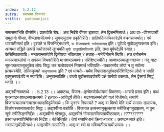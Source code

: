 ```yaml
---
index:  5.2.12
sutra:  समांसमां विजायते
vritti:  padamanjari
---
```


समांसमाभिति वीप्सेति। प्रष्टव्येति शेषः। अत्र निर्देशे वीप्सा द्रष्टव्या, तेन द्विचनमित्यर्थः। अथ वा--वीप्सावाची समुदायो वीप्सा, वीप्प्तावाचीत्यर्थः। सुबन्दमुदायः प्रकृतिरिति। प्रातिपदिकाधिकारेऽपि वचनसामर्थात्। गर्भ धारयतीत्यर्थ इति। दृश्यते च विजनिर्र्भधारणे, `स विजायमानो गर्भणाताम्यत्` इति।
	पूर्वपदे सुपोऽलुग्वक्तव्य इति। अन्यथा तद्धिते उत्पन्ने यथोत्तरपदे लुग्भवति `सुपो दातुप्रातिपदिकयोः` इति, तथा पूर्वपदेऽपि स्यात्।
	केचित्त्विवत्यादि। नन्वत्यन्तसंयोगे द्वितीयया भवितव्यम् ? तत्राह--गर्भविमोचने त्विति। तत्र वमोचनेन यकारमात्रलोपो न सर्वस्या विभक्तेरिति मात्रशब्दस्यार्थः। परिशिष्टस्येति। आम्शब्दस्यालुग्वक्तव्यः। ननु याटः सुब्भक्तत्वात्सुब्लुकैव लोपः सिद्धः तत्र यलोपवचनं नियमार्थं भविष्यति--यकारस्यैव लोपो न तु सर्वस्य प्रत्ययस्येति, तत्किमुच्यते `अलुग्वक्तव्यः` इति ? एवं मन्यते--यथैव निपातनात्पूर्वपदपरिशिष्टिस्य लोपो न भवति एवमुत्तरपदेऽपि न स्यादिति।
	अनुत्पत्ताविति। वाक्ये पूर्वोत्तरपदयोरपि पक्षे यलोपो वक्तव्यः, तेन द्वैरूप्यं सिद्धं भवति ।।

अद्यश्वीनावष्टब्धे ।। 5.2.13 ।। 
अवष्टब्ध, विजन--इत्येतयोर्यथाक्रमं विवरणम्--आसन्ने प्रसव इति। कथं पुनरवष्टब्धशब्दस्यासन्नमर्थः ? इत्याह--आविदूर्ये हीति। यद्यप्यालम्बनेऽपि षत्वं विधीयते; तथापि विजनस्यालम्बनत्वासम्भवादाविदूर्यमेवार्थः। किं पुनरत्र निपात्यते ? अद्य वा विश्वो वेति वार्थे समासः खप्रत्ययः, टिलोपस्त्वव्ययत्वादेव सिद्धः। अद्यश्वीना वडवेति। विजायत इत्यस्यानुकूलतया स्त्रीलिङ्गमुदाहृतम्, न पुनः सूत्रे स्त्रीलिङ्गनिर्द्देशः। अद्यश्वीनो गोसमूहः, अद्यश्वीनं गोमण्डलमित्यत्रापीष्ठत्वात्। ????????? ह्रस्वान्तस्याविभिक्तिको निर्देशः। 
	केचित्त्विति। तेषां यथाभिधानं क्रियाध्याहारः। अवष्टब्धमात्रे इति। भवत्याद्यर्थेऽपीत्यर्थः। अद्यस्वीनं मरणमिति। अद्य वा श्वो वा भविष्यतीत्यत्रार्थे प्रत्ययः ।।

